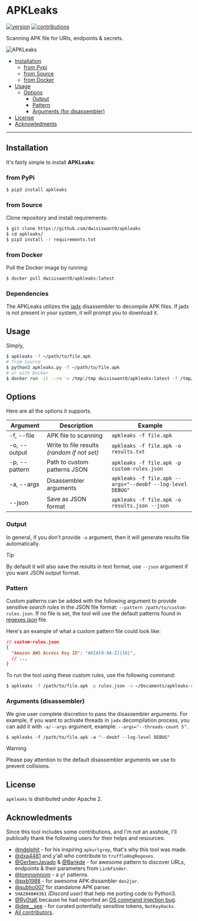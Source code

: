 # APKLeaks
[![version](https://badge.fury.io/gh/dwisiswant0%2fapkleaks.svg)](https://badge.fury.io/gh/dwisiswant0%2fapkleaks.svg)
[![contributions](https://img.shields.io/badge/contributions-welcome-brightgreen.svg?style=flat)](https://github.com/dwisiswant0/apkleaks/issues)

Scanning APK file for URIs, endpoints & secrets.

<img src="https://user-images.githubusercontent.com/25837540/111927529-a4ade080-8ae3-11eb-800a-b764ab1242e1.jpg" alt="APKLeaks">

- [Installation](#installation)
  - [from Pypi](#from-pypi)
  - [from Source](#from-source)
  - [from Docker](#from-docker)
- [Usage](#usage)
  - [Options](#options)
    - [Output](#output)
    - [Pattern](#pattern)
    - [Arguments (for disassembler)](#arguments-for-disassembler)
- [License](#license)
- [Acknowledments](#acknowledments)

---

## Installation

It's fairly simple to install **APKLeaks**:

### from PyPi

```bash
$ pip3 install apkleaks
```

### from Source

Clone repository and install requirements:

```bash
$ git clone https://github.com/dwisiswant0/apkleaks
$ cd apkleaks/
$ pip3 install -r requirements.txt
```

### from Docker

Pull the Docker image by running:

```bash
$ docker pull dwisiswant0/apkleaks:latest
```

### Dependencies

The APKLeaks utilizes the [jadx](https://github.com/skylot/jadx) disassembler to decompile APK files. If jadx is not present in your system, it will prompt you to download it.

## Usage

Simply,

```bash
$ apkleaks -f ~/path/to/file.apk
# from Source
$ python3 apkleaks.py -f ~/path/to/file.apk
# or with Docker
$ docker run -it --rm -v /tmp:/tmp dwisiswant0/apkleaks:latest -f /tmp/file.apk
```

## Options

Here are all the options it supports.

| **Argument**  	| **Description**                             	| **Example**                                                   |
|---------------	|---------------------------------------------	|-------------------------------------------------------------  |
| -f, --file    	| APK file to scanning                        	| `apkleaks -f file.apk`                                        |
| -o, --output  	| Write to file results _(random if not set)_ 	| `apkleaks -f file.apk -o results.txt`                         |
| -p, --pattern 	| Path to custom patterns JSON                	| `apkleaks -f file.apk -p custom-rules.json`                   |
| -a, --args    	| Disassembler arguments                      	| `apkleaks -f file.apk --args="--deobf --log-level DEBUG"`     |
|     --json      | Save as JSON format                         	| `apkleaks -f file.apk -o results.json --json`                 |

### Output

In general, if you don't provide `-o` argument, then it will generate results file automatically.

> [!TIP]
> By default it will also save the results in text format, use `--json` argument if you want JSON output format.

### Pattern

Custom patterns can be added with the following argument to provide sensitive _search rules_ in the JSON file format: `--pattern /path/to/custom-rules.json`. If no file is set, the tool will use the default patterns found in [regexes.json](https://github.com/dwisiswant0/apkleaks/blob/master/config/regexes.json) file.

Here's an example of what a custom pattern file could look like:

```json
// custom-rules.json
{
  "Amazon AWS Access Key ID": "AKIA[0-9A-Z]{16}",
  // ...
}
```

To run the tool using these custom rules, use the following command:

```bash
$ apkleaks -f /path/to/file.apk -p rules.json -o ~/Documents/apkleaks-results.txt
```

### Arguments (disassembler)

We give user complete discretion to pass the disassembler arguments. For example, if you want to activate threads in `jadx` decompilation process, you can add it with `-a/--args` argument, example: `--args="--threads-count 5"`.

```
$ apkleaks -f /path/to/file.apk -a "--deobf --log-level DEBUG"
```

> [!WARNING]
> Please pay attention to the default disassembler arguments we use to prevent collisions.

## License

`apkleaks` is distributed under Apache 2.

## Acknowledments

Since this tool includes some contributions, and I'm not an asshole, I'll publically thank the following users for their helps and resources:

- [@ndelphit](https://github.com/ndelphit) - for his inspiring `apkurlgrep`, that's why this tool was made.
- [@dxa4481](https://github.com/dxa4481) and y'all who contribute to `truffleHogRegexes`.
- [@GerbenJavado](https://github.com/GerbenJavado) & [@Bankde](https://github.com/Bankde) - for awesome pattern to discover URLs, endpoints & their parameters from `LinkFinder`.
- [@tomnomnom](https://github.com/tomnomnom/gf) - a `gf` patterns.
- [@pxb1988](https://github.com/pxb1988) - for awesome APK dissambler `dex2jar`.
- [@subho007](https://github.com/ph4r05) for standalone APK parser.
- `SHA2048#4361` _(Discord user)_ that help me porting code to Python3.
- [@Ry0taK](https://github.com/Ry0taK) because he had reported an [OS command injection bug](https://github.com/dwisiswant0/apkleaks/security/advisories/GHSA-8434-v7xw-8m9x).
- [@dee__see](https://twitter.com/dee__see) - for curated potentially sensitive tokens, `NotKeyHacks`.
- [All contributors](https://github.com/dwisiswant0/apkleaks/graphs/contributors).
